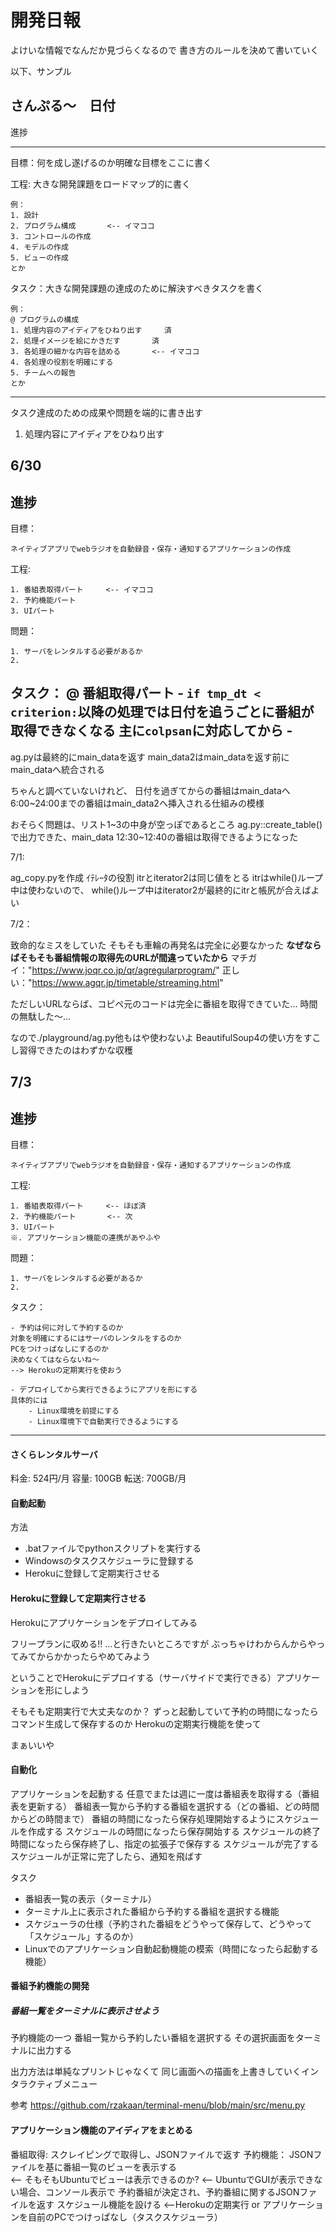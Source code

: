 # 開発日報

よけいな情報でなんだか見づらくなるので
書き方のルールを決めて書いていく

以下、サンプル

## さんぷる～　日付

進捗

------------
目標：何を成し遂げるのか明確な目標をここに書く  


工程: 大きな開発課題をロードマップ的に書く  


    例：
    1. 設計
    2. プログラム構成       <-- イマココ
    3. コントロールの作成
    4. モデルの作成
    5. ビューの作成
    とか
タスク：大きな開発課題の達成のために解決すべきタスクを書く

    例：
    @ プログラムの構成
    1. 処理内容のアイディアをひねり出す     済
    2. 処理イメージを絵にかきだす       済
    3. 各処理の細かな内容を詰める       <-- イマココ
    4. 各処理の役割を明確にする
    5. チームへの報告
    とか

------------

タスク達成のための成果や問題を端的に書き出す

1. 処理内容にアイディアをひねり出す


## 6/30

進捗  
-----------------------------------------------------  
目標：

    ネイティブアプリでwebラジオを自動録音・保存・通知するアプリケーションの作成

工程:

    1. 番組表取得パート     <-- イマココ
    2. 予約機能パート
    3. UIパート


問題：

    1. サーバをレンタルする必要があるか
    2. 

タスク：
    @ 番組取得パート
    - `if tmp_dt < criterion:`以降の処理では日付を追うごとに番組が取得できなくなる 主に`colpsan`に対応してから
    - 
---------------------------------------------------



ag.pyは最終的にmain_dataを返す
main_data2はmain_dataを返す前にmain_dataへ統合される

ちゃんと調べていないけれど、
日付を過ぎてからの番組はmain_dataへ
6:00~24:00までの番組はmain_data2へ挿入される仕組みの模様

おそらく問題は、リスト1~3の中身が空っぽであるところ
ag.py::create_table()で出力できた、main_data
12:30~12:40の番組は取得できるようになった

7/1:

ag_copy.pyを作成
ｲﾃﾚｰﾀの役割
itrとiterator2は同じ値をとる
itrはwhile()ループ中は使わないので、
while()ループ中はiterator2が最終的にitrと帳尻が合えばよい


7/2：

致命的なミスをしていた
そもそも車輪の再発名は完全に必要なかった
**なぜならばそもそも番組情報の取得先のURLが間違っていたから**
マチガイ："https://www.joqr.co.jp/qr/agregularprogram/"
正しい："https://www.agqr.jp/timetable/streaming.html"

ただしいURLならば、コピペ元のコードは完全に番組を取得できていた...
時間の無駄した～...

なので./playground/ag.py他もはや使わないよ
BeautifulSoup4の使い方をすこし習得できたのはわずかな収穫



## 7/3

進捗  
-----------------------------------------------------  
目標：

    ネイティブアプリでwebラジオを自動録音・保存・通知するアプリケーションの作成

工程:

    1. 番組表取得パート     <-- ほぼ済
    2. 予約機能パート       <-- 次
    3. UIパート
    ※. アプリケーション機能の連携があやふや


問題：

    1. サーバをレンタルする必要があるか
    2. 

タスク：

    - 予約は何に対して予約するのか
    対象を明確にするにはサーバのレンタルをするのか
    PCをつけっぱなしにするのか
    決めなくてはならないね～
    --> Herokuの定期実行を使おう

    - デプロイしてから実行できるようにアプリを形にする
    具体的には
        - Linux環境を前提にする
        - Linux環境下で自動実行できるようにする


---------------------------------------------------

#### さくらレンタルサーバ

料金: 524円/月
容量: 100GB
転送: 700GB/月


#### 自動起動

方法
- .batファイルでpythonスクリプトを実行する
- Windowsのタスクスケジューラに登録する
- Herokuに登録して定期実行させる

#### Herokuに登録して定期実行させる

Herokuにアプリケーションをデプロイしてみる

フリープランに収める!!
...と行きたいところですが
ぶっちゃけわからんからやってみてからかかったらやめてみよう


ということでHerokuにデプロイする（サーバサイドで実行できる）アプリケーションを形にしよう


そもそも定期実行で大丈夫なのか？
ずっと起動していて予約の時間になったらコマンド生成して保存するのか
Herokuの定期実行機能を使って


まぁいいや


#### 自動化

アプリケーションを起動する
任意でまたは週に一度は番組表を取得する（番組表を更新する）
番組表一覧から予約する番組を選択する（どの番組、どの時間からどの時間まで）
番組の時間になったら保存処理開始するようにスケジュールを作成する
スケジュールの時間になったら保存開始する
スケジュールの終了時間になったら保存終了し、指定の拡張子で保存する
スケジュールが完了する
スケジュールが正常に完了したら、通知を飛ばす

タスク
- 番組表一覧の表示（ターミナル）
- ターミナル上に表示された番組から予約する番組を選択する機能
- スケジューラの仕様（予約された番組をどうやって保存して、どうやって「スケジュール」するのか）
- Linuxでのアプリケーション自動起動機能の模索（時間になったら起動する機能）


#### 番組予約機能の開発

##### 番組一覧をターミナルに表示させよう

予約機能の一つ
番組一覧から予約したい番組を選択する
その選択画面をターミナルに出力する

出力方法は単純なプリントじゃなくて
同じ画面への描画を上書きしていくインタラクティブメニュー

参考
https://github.com/rzakaan/terminal-menu/blob/main/src/menu.py

#### アプリケーション機能のアイディアをまとめる

番組取得: スクレイピングで取得し、JSONファイルで返す
予約機能：
    JSONファイルを基に番組一覧のビューを表示する        
    <-- そもそもUbuntuでビューは表示できるのか?
    <-- UbuntuでGUIが表示できない場合、コンソール表示で
    予約番組が決定され、予約番組に関するJSONファイルを返す
    スケジュール機能を設ける
    <--Herokuの定期実行 or アプリケーションを自前のPCでつけっぱなし（タスクスケジューラ）
    